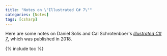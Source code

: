 ```yaml
---
title: "Notes on \"Illustrated C# 7\""
categories: [Notes]
tags: [csharp]
---
```


Here are some notes on Daniel Solis and Cal Schrotenboer's [*Illustrated C# 7*](https://www.apress.com/gp/book/9781484232873), which was published in 2018.

{% include toc %}

